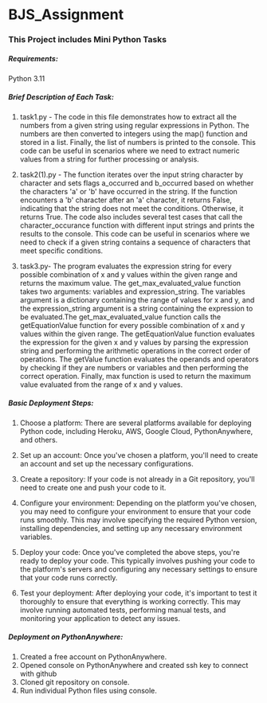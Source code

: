 # BJS_Assignment
### This Project includes Mini Python Tasks

##### Requirements: 
Python 3.11

##### Brief Description of Each Task:

1. task1.py - The code in this file demonstrates how to extract all the numbers from a given string using regular expressions in Python. The numbers are then converted                 to integers using the map() function and stored in a list. Finally, the list of numbers is printed to the console. This code can be useful in scenarios                   where we need to extract numeric values from a string for further processing or analysis.

2. task2(1).py - The function iterates over the input string character by character and sets flags a_occurred and b_occurred based on whether the characters 'a' or 'b'                   have occurred in the string. If the function encounters a 'b' character after an 'a' character, it returns False, indicating that the string does not                     meet the conditions. Otherwise, it returns True.
                  The code also includes several test cases that call the character_occurance function with different input strings and prints the results to the                           console. This code can be useful in scenarios where we need to check if a given string contains a sequence of characters that meet specific conditions.
 
 3. task3.py- The program evaluates the expression string for every possible combination of x and y values within the given range and returns the maximum value. The                   get_max_evaluated_value function takes two arguments: variables and expression_string. The variables argument is a dictionary containing the range of                     values for x and y, and the expression_string argument is a string containing the expression to be evaluated.The get_max_evaluated_value function calls the               getEquationValue function for every possible combination of x and y values within the given range. The getEquationValue function evaluates the expression                 for the given x and y values by parsing the expression string and performing the arithmetic operations in the correct order of operations. The getValue                   function evaluates the operands and operators by checking if they are numbers or variables and then performing the correct operation. Finally, max function               is used to return the maximum value evaluated from the range of x and y values.

##### Basic Deployment Steps:

1. Choose a platform: There are several platforms available for deploying Python code, including Heroku, AWS, Google Cloud, PythonAnywhere, and others.

2. Set up an account: Once you've chosen a platform, you'll need to create an account and set up the necessary configurations.

3. Create a repository: If your code is not already in a Git repository, you'll need to create one and push your code to it.

4. Configure your environment: Depending on the platform you've chosen, you may need to configure your environment to ensure that your code runs smoothly. This may involve specifying the required Python version, installing dependencies, and setting up any necessary environment variables.

5. Deploy your code: Once you've completed the above steps, you're ready to deploy your code. This typically involves pushing your code to the platform's servers and configuring any necessary settings to ensure that your code runs correctly.

6. Test your deployment: After deploying your code, it's important to test it thoroughly to ensure that everything is working correctly. This may involve running automated tests, performing manual tests, and monitoring your application to detect any issues.

##### Deployment on PythonAnywhere:
1. Created a free account on PythonAnywhere.
2. Opened console on PythonAnywhere and created ssh key to connect with github
3. Cloned git repository on console.
4. Run individual Python files using console.
